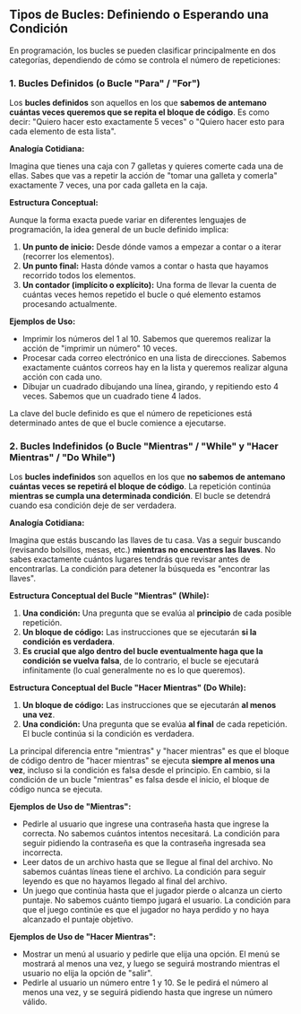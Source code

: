 ## Tipos de Bucles: Definiendo o Esperando una Condición

En programación, los bucles se pueden clasificar principalmente en dos categorías, dependiendo de cómo se controla el número de repeticiones:

### 1. Bucles Definidos (o Bucle "Para" / "For")

Los **bucles definidos** son aquellos en los que **sabemos de antemano cuántas veces queremos que se repita el bloque de código**. Es como decir: "Quiero hacer esto exactamente 5 veces" o "Quiero hacer esto para cada elemento de esta lista".

**Analogía Cotidiana:**

Imagina que tienes una caja con 7 galletas y quieres comerte cada una de ellas. Sabes que vas a repetir la acción de "tomar una galleta y comerla" exactamente 7 veces, una por cada galleta en la caja.

**Estructura Conceptual:**

Aunque la forma exacta puede variar en diferentes lenguajes de programación, la idea general de un bucle definido implica:

1.  **Un punto de inicio:** Desde dónde vamos a empezar a contar o a iterar (recorrer los elementos).
2.  **Un punto final:** Hasta dónde vamos a contar o hasta que hayamos recorrido todos los elementos.
3.  **Un contador (implícito o explícito):** Una forma de llevar la cuenta de cuántas veces hemos repetido el bucle o qué elemento estamos procesando actualmente.

**Ejemplos de Uso:**

* Imprimir los números del 1 al 10. Sabemos que queremos realizar la acción de "imprimir un número" 10 veces.
* Procesar cada correo electrónico en una lista de direcciones. Sabemos exactamente cuántos correos hay en la lista y queremos realizar alguna acción con cada uno.
* Dibujar un cuadrado dibujando una línea, girando, y repitiendo esto 4 veces. Sabemos que un cuadrado tiene 4 lados.

La clave del bucle definido es que el número de repeticiones está determinado antes de que el bucle comience a ejecutarse.

### 2. Bucles Indefinidos (o Bucle "Mientras" / "While" y "Hacer Mientras" / "Do While")

Los **bucles indefinidos** son aquellos en los que **no sabemos de antemano cuántas veces se repetirá el bloque de código**. La repetición continúa **mientras se cumpla una determinada condición**. El bucle se detendrá cuando esa condición deje de ser verdadera.

**Analogía Cotidiana:**

Imagina que estás buscando las llaves de tu casa. Vas a seguir buscando (revisando bolsillos, mesas, etc.) **mientras no encuentres las llaves**. No sabes exactamente cuántos lugares tendrás que revisar antes de encontrarlas. La condición para detener la búsqueda es "encontrar las llaves".

**Estructura Conceptual del Bucle "Mientras" (While):**

1.  **Una condición:** Una pregunta que se evalúa al **principio** de cada posible repetición.
2.  **Un bloque de código:** Las instrucciones que se ejecutarán **si la condición es verdadera**.
3.  **Es crucial que algo dentro del bucle eventualmente haga que la condición se vuelva falsa**, de lo contrario, el bucle se ejecutará infinitamente (lo cual generalmente no es lo que queremos).

**Estructura Conceptual del Bucle "Hacer Mientras" (Do While):**

1.  **Un bloque de código:** Las instrucciones que se ejecutarán **al menos una vez**.
2.  **Una condición:** Una pregunta que se evalúa **al final** de cada repetición. El bucle continúa si la condición es verdadera.

La principal diferencia entre "mientras" y "hacer mientras" es que el bloque de código dentro de "hacer mientras" se ejecuta **siempre al menos una vez**, incluso si la condición es falsa desde el principio. En cambio, si la condición de un bucle "mientras" es falsa desde el inicio, el bloque de código nunca se ejecuta.

**Ejemplos de Uso de "Mientras":**

* Pedirle al usuario que ingrese una contraseña hasta que ingrese la correcta. No sabemos cuántos intentos necesitará. La condición para seguir pidiendo la contraseña es que la contraseña ingresada sea incorrecta.
* Leer datos de un archivo hasta que se llegue al final del archivo. No sabemos cuántas líneas tiene el archivo. La condición para seguir leyendo es que no hayamos llegado al final del archivo.
* Un juego que continúa hasta que el jugador pierde o alcanza un cierto puntaje. No sabemos cuánto tiempo jugará el usuario. La condición para que el juego continúe es que el jugador no haya perdido y no haya alcanzado el puntaje objetivo.

**Ejemplos de Uso de "Hacer Mientras":**

* Mostrar un menú al usuario y pedirle que elija una opción. El menú se mostrará al menos una vez, y luego se seguirá mostrando mientras el usuario no elija la opción de "salir".
* Pedirle al usuario un número entre 1 y 10. Se le pedirá el número al menos una vez, y se seguirá pidiendo hasta que ingrese un número válido.
